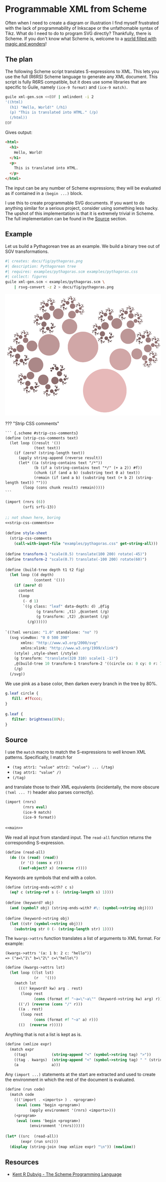 # Programmable XML from Scheme
Often when I need to create a diagram or illustration I find myself frustrated with the lack of programmability of Inkscape or the unfathomable syntax of Tikz. What do I need to do to program SVG directly? Thankfully, there is Scheme. If you don't know what Scheme is, welcome to a [world filled with magic and wonders](https://ocw.mit.edu/courses/6-001-structure-and-interpretation-of-computer-programs-spring-2005/video_galleries/video-lectures/)!

## The plan
The following Scheme script translates S-expressions to XML. This lets you use the full (R6RS) Scheme language to generate any XML document. This script is fully R6RS compatible, but it does use some libraries that are specific to Guile, namely `(ice-9 format)` and `(ice-9 match)`.

```bash
guile xml-gen.scm <<EOF | xmlindent -i 2
'((html)
  (h1) "Hello, World!" (/h1)
  (p) "This is translated into HTML." (/p)
  (/html))
EOF
```

Gives output:

```html
<html>
  <h1>
    Hello, World!
  </h1>
  <p>
    This is translated into HTML.
  </p>
</html>
```

The input can be any number of Scheme expressions; they will be evaluated as if contained in a `(begin ...)` block.

I use this to create programmable SVG documents. If you want to do anything similar for a serious project, consider using something less hacky. The upshot of this implementation is that it is extremely trivial in Scheme. The full implementation can be found in the [Source](#source) section.

## Example
Let us build a Pythagorean tree as an example. We build a binary tree out of SGV transformations.

``` {.bash .task}
#| creates: docs/fig/pythagoras.png
#| description: Pythagorean tree
#| requires: examples/pythagoras.scm examples/pythagoras.css
#| collect: figures
guile xml-gen.scm < examples/pythagoras.scm \
    | rsvg-convert -z 2 > docs/fig/pythagoras.png
```

![](fig/pythagoras.png)

??? "Strip CSS comments"

    ``` {.scheme #strip-css-comments}
    (define (strip-css-comments text)
      (let loop ((result '())
                 (text text))
        (if (zero? (string-length text))
          (apply string-append (reverse result))
          (let* ((a (string-contains text "/*"))
                 (b (if a (string-contains text "*/" (+ a 2)) #f))
                 (chunk (if (and a b) (substring text 0 a) text))
                 (remain (if (and a b) (substring text (+ b 2) (string-length text)) "")))
            (loop (cons chunk result) remain)))))
    ```

``` {.scheme file=examples/pythagoras.scm}
(import (rnrs (6))
        (srfi srfi-13))

;; not shown here, boring
<<strip-css-comments>>

(define style-sheet
  (strip-css-comments
    (call-with-input-file "examples/pythagoras.css" get-string-all)))

(define transform-1 "scale(0.5) translate(100 200) rotate(-45)")
(define transform-2 "scale(0.7) translate(-100 200) rotate(60)")

(define (build-tree depth t1 t2 fig)
  (let loop ((d depth)
             (content '()))
    (if (zero? d)
      content
      (loop 
        (- d 1)
        `((g class: "leaf" data-depth: d) ,@fig 
              (g transform: ,t1) ,@content (/g)
              (g transform: ,t2) ,@content (/g)
          (/g))))))

`((?xml version: "1.0" standalone: "no" ?)
  (svg viewBox: "0 0 500 390"
       xmlns: "http://www.w3.org/2000/svg"
       xmlns:xlink: "http://www.w3.org/1999/xlink")
    (style) ,style-sheet (/style)
    (g transform: "translate(320 310) scale(1 -1)")
    ,@(build-tree 10 transform-1 transform-2 '((circle cx: 0 cy: 0 r: 70 /)))
    (/g)
  (/svg))
```

We use pink as a base color, then darken every branch in the tree by 80%.

``` {.css file=examples/pythagoras.css}
g.leaf circle {
   fill: #ffcccc;
}

g.leaf {
   filter: brightness(80%);
}
```

## Source
I use the `match` macro to match the S-expressions to well known XML patterns. Specifically, I match for

- `(tag attr1: "value" attr2: "value") ... (/tag)`
- `(tag attr1: "value" /)`
- `(/tag)`

and translate those to their XML equivalents (incidentally, the more obscure `(?xml ... ?)` header also parses correctly).

``` {.scheme file=xml-gen.scm}
(import (rnrs)
        (rnrs eval)
        (ice-9 match)
        (ice-9 format))

<<main>>
```

We read all input from standard input. The `read-all` function returns the corresponding S-expression.

``` {.scheme #main}
(define (read-all)
  (do ((x (read) (read))
       (r '() (cons x r)))
      ((eof-object? x) (reverse r))))
```

Keywords are symbols that end with a colon.

``` {.scheme #main}
(define (string-ends-with? c s)
  (eq? c (string-ref s (- (string-length s) 1))))

(define (keyword? obj)
  (and (symbol? obj) (string-ends-with? #\: (symbol->string obj))))

(define (keyword->string obj)
  (let ((str (symbol->string obj)))
    (substring str 0 (- (string-length str) 1))))
```

The `kwargs->attrs` function translates a list of arguments to XML format. For example:

``` {.scheme}
(kwargs->attrs '(a: 1 b: 2 c: "hello"))
=> ("a=\"1\" b=\"2\" c=\"hello\")
```

``` {.scheme #main}
(define (kwargs->attrs lst)
  (let loop ((lst lst)
             (r   '()))
    (match lst
      (((? keyword? kw) arg . rest)
       (loop rest
             (cons (format #f "~a=\"~a\"" (keyword->string kw) arg) r)))
      (('/) (reverse (cons "/" r)))
      ((a . rest)
       (loop rest
             (cons (format #f "~a" a) r)))
      (()  (reverse r)))))
```

Anything that is not a list is kept as is.

``` {.scheme #main}
(define (xmlize expr)
  (match expr
    ((tag)           (string-append "<" (symbol->string tag) ">"))
    ((tag . kwargs)  (string-append "<" (symbol->string tag) " " (string-join (kwargs->attrs kwargs) " ") ">"))
    (a               a)))
```

Any `(import ...)` statements at the start are extracted and used to create the environment in which the rest of the document is evaluated.

``` {.scheme #main}
(define (run code)
  (match code
    ((('import . <imports> ) . <program>)
     (eval (cons 'begin <program>)
           (apply environment '(rnrs) <imports>)))
    (<program>
     (eval (cons 'begin <program>)
           (environment '(rnrs))))))

(let* ((src  (read-all))
       (expr (run src)))
  (display (string-join (map xmlize expr) "\n")) (newline))
```

## Resources

- [Kent R Dubvig - The Scheme Programming Language](https://scheme.com/tspl4/)

